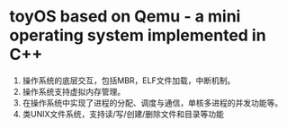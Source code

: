 # toyOS based on Qemu - a mini operating system implemented in C++

1. 操作系统的底层交互，包括MBR，ELF文件加载，中断机制。
2. 操作系统支持虚拟内存管理。
3. 在操作系统中实现了进程的分配、调度与通信，单核多进程的并发功能等。
4. 类UNIX文件系统，支持读/写/创建/删除文件和目录等功能
